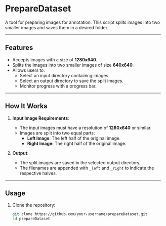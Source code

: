 # PrepareDataset

A tool for preparing images for annotation. This script splits images into two smaller images and saves them in a desired folder.

---

## Features

- Accepts images with a size of **1280x640**.
- Splits the images into two smaller images of size **640x640**.
- Allows users to:
  - Select an input directory containing images.
  - Select an output directory to save the split images.
  - Monitor progress with a progress bar.

---

## How It Works

1. **Input Image Requirements**:
   - The input images must have a resolution of **1280x640** or similar.
   - Images are split into two equal parts:
     - **Left Image**: The left half of the original image.
     - **Right Image**: The right half of the original image.

2. **Output**:
   - The split images are saved in the selected output directory.
   - The filenames are appended with `_left` and `_right` to indicate the respective halves.

---

## Usage

1. Clone the repository:
   ```bash
   git clone https://github.com/your-username/prepareDataset.git
   cd prepareDataset
   ```


